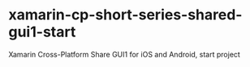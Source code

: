 # xamarin-cp-short-series-shared-gui1-start
Xamarin Cross-Platform Share GUI1 for iOS and Android, start project
